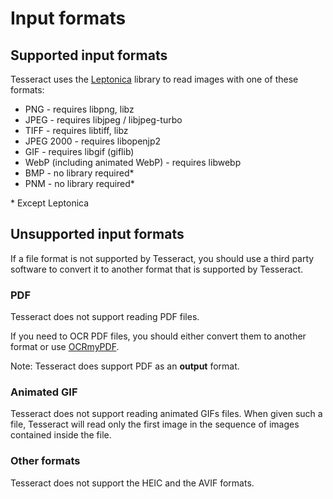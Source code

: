 # Input formats

## Supported input formats

Tesseract uses the [Leptonica](https://github.com/DanBloomberg/leptonica) library to read images with one of these formats:

* PNG - requires libpng, libz
* JPEG - requires libjpeg / libjpeg-turbo
* TIFF - requires libtiff, libz
* JPEG 2000 - requires libopenjp2
* GIF - requires libgif (giflib)
* WebP (including animated WebP) - requires libwebp
* BMP - no library required\*
* PNM - no library required\*

\* Except Leptonica

## Unsupported input formats

If a file format is not supported by Tesseract, you should use a third party software to convert it to another format that is supported by Tesseract.

### PDF

Tesseract does not support reading PDF files.

If you need to OCR PDF files, you should either convert them to another format or use [OCRmyPDF](https://ocrmypdf.readthedocs.io/).

Note: Tesseract does support PDF as an **output** format.

### Animated GIF

Tesseract does not support reading animated GIFs files. When given such a file, Tesseract will read only the first image in the sequence of images contained inside the file.

### Other formats

Tesseract does not support the HEIC and the AVIF formats.
